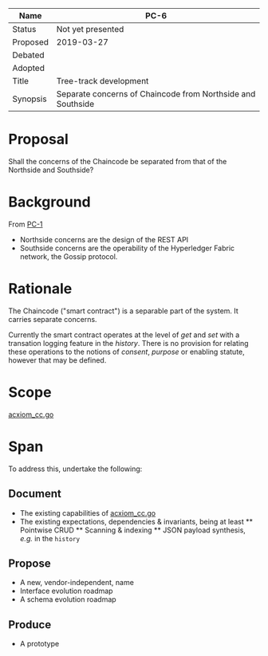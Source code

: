 | Name | PC-6 |
| --- | --- |
| Status | Not yet presented |
| Proposed | 2019-03-27 |
| Debated |  |
| Adopted |  |
| Title | Tree-track development |
| Synopsis | Separate concerns of Chaincode from Northside and Southside |

# Proposal

Shall the concerns of the Chaincode be separated from that of the Northside and Southside?

# Background

From [PC-1](https://github.com/InteractiveAdvertisingBureau/PrivacyChain/blob/master/design/PC-1.md)
* Northside concerns are the design of the REST API
* Southside concerns are the operability of the Hyperledger Fabric network, the Gossip protocol.

# Rationale

The Chaincode ("smart contract") is a separable part of the system.  It carries separate concerns.

Currently the smart contract operates at the level of _get_ and _set_ with a transation logging feature in the _history_.  There is no provision for relating these operations to the notions of _consent_, _purpose_ or enabling statute, however that may be defined.

# Scope

[acxiom_cc.go](https://github.com/InteractiveAdvertisingBureau/PrivacyChain/blob/master/docker/chaincode/acxiom_cc/acxiom_cc.go)

# Span

To address this, undertake the following:

## Document
* The existing capabilities of [acxiom_cc.go](https://github.com/InteractiveAdvertisingBureau/PrivacyChain/blob/master/docker/chaincode/acxiom_cc/acxiom_cc.go)
* The existing expectations, dependencies & invariants, being at least
** Pointwise CRUD
** Scanning & indexing
** JSON payload synthesis, _e.g._ in the `history` 

## Propose
* A new, vendor-independent, name
* Interface evolution roadmap
* A schema evolution roadmap

## Produce
* A prototype
